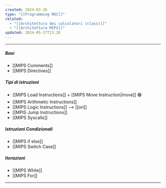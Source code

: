```yaml
---
created: 2024-03-26
type: "[[Programming MOC]]"
related:
  - "[[Architettura dei calcolatori (class)]]"
  - "[[Architettura MIPS]]"
updated: 2024-05-27T13:28
---
```

---
##### Basi
- [[MIPS Comments]]
- [[MIPS Directives]] 

##### Tipi di istruzioni
- [[MIPS Load Instructions]] + [[MIPS Move Instruction|move]] 🟢
- [[MIPS Arithmetic Instructions]] 
- [[MIPS Logic Instructions]] --> [[ori]]
- [[MPIS Jump Instructions]]
- [[MIPS Syscalls]]

##### Istruzioni Condizionali
- [[MIPS if else]]
- [[MIPS Switch Case]]

##### Iterazioni
- [[MIPS While]]
- [[MIPS For]]
 
---

